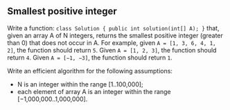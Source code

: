 ## Smallest positive integer

Write a function:
`class Solution { public int solution(int[] A); }`
that, given an array A of N integers, returns the smallest positive integer (greater than 0) that
does not occur in A.
For example, given `A = [1, 3, 6, 4, 1, 2]`, the function should return `5`.
Given `A = [1, 2, 3]`, the function should return `4`.
Given `A = [−1, −3]`, the function should return `1`.

Write an efficient algorithm for the following assumptions:
* N is an integer within the range [1..100,000];
* each element of array A is an integer within the range [−1,000,000..1,000,000].